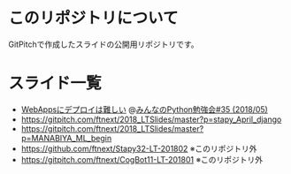 # このリポジトリについて
GitPitchで作成したスライドの公開用リポジトリです。

# スライド一覧
- [WebAppsにデプロイは難しい](https://gitpitch.com/ftnext/2018_LTSlides/master?p=stapy_May_Flask_Azure) @[みんなのPython勉強会#35 (2018/05)](https://startpython.connpass.com/event/81622/)
- https://gitpitch.com/ftnext/2018_LTSlides/master?p=stapy_April_django
- https://gitpitch.com/ftnext/2018_LTSlides/master?p=MANABIYA_ML_begin
- https://github.com/ftnext/Stapy32-LT-201802 ※このリポジトリ外
- https://gitpitch.com/ftnext/CogBot11-LT-201801 ※このリポジトリ外
